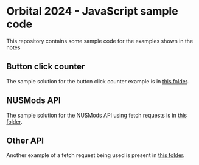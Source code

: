 # Orbital 2024 - JavaScript sample code
This repository contains some sample code for the examples shown in the notes
## Button click counter
The sample solution for the button click counter example is in [this folder](./click-counter).
## NUSMods API
The sample solution for the NUSMods API using fetch requests is in [this folder](./fake-nusmods).
## Other API
Another example of a fetch request being used is present in [this folder](./reqres-demo).
